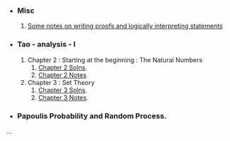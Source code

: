 - ### Misc
  1. [Some notes on writing proofs and logically interpreting statements](./Misc/proofs.md) 
- ### Tao - analysis - I
  1. Chapter 2 : Starting at the beginning : The Natural Numbers
     1. [Chapter 2 Solns](./Tao%20-%20Analysis%20-%20I/solutions/chapter2.html).
     2. [Chapter 2 Notes](./Tao%20-%20Analysis%20-%20I/notes/chapter2.html)
  2. Chapter 3 : Set Theory
     1. [Chapter 3 Solns](./Tao%20-%20Analysis%20-%20I/solutions/chapter3.html).
     2. [Chapter 3 Notes](./Tao%20-%20Analysis%20-%20I/notes/chapter3.html).
- ### Papoulis Probability and Random Process.

 <head>
       ...
       <script type="text/x-mathjax-config"> MathJax.Hub.Config({ TeX: { equationNumbers: { autoNumber: "all" } } }); </script>
       <script type="text/x-mathjax-config">
         MathJax.Hub.Config({
           tex2jax: {
             inlineMath: [ ['$','$'], ["\\(","\\)"] ],
             processEscapes: true
           }
         });
       </script>
       <script src="https://cdn.mathjax.org/mathjax/latest/MathJax.js?config=TeX-AMS-MML_HTMLorMML" type="text/javascript"></script>
</head>